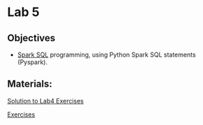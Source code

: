 # Lab 5

## Objectives

+ [Spark SQL](https://spark.apache.org/docs/latest/api/python/) programming, using Python Spark SQL statements (Pyspark).

## Materials:
[Solution to Lab4 Exercises](https://github.com/smduarte/spbd-2223/blob/main/lab5/SPBD_Labs_spark2_exercise_solution.ipynb)


[Exercises](https://github.com/smduarte/spbd-2223/blob/main/lab5/SPBD_Labs_spark3_exercise.ipynb)
